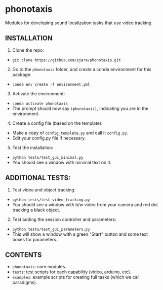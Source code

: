 # phonotaxis
Modules for developing sound localization tasks that use video tracking.

## INSTALLATION
1. Clone the repo:
  * `git clone https://github.com/sjara/phonotaxis.git`
2. Go to the `phonotaxis` folder, and create a conda environment for this package:
  * `conda env create -f environment.yml`
3. Activate the environment:
  * `conda activate phonotaxis`
  * The prompt should now say `(phonotaxis)`, indicating you are in the environment.
4. Create a config file (based on the template):
  * Make a copy of `config_template.py` and call it `config.py`.
  * Edit your config.py file if necessary.
5. Test the installation:
  * `python tests/test_gui_minimal.py`
  * You should see a window with minimal text on it.

## ADDITIONAL TESTS:
1. Test video and object tracking:
  * `python tests/test_video_tracking.py`
  * You should see a window with b/w video from your camera and red dot tracking a black object.
2. Test adding the session controller and parameters:
  * `python tests/test_gui_parameters.py`
  * This will show a window with a green "Start" button and some text boxes for parameters.

## CONTENTS
* `phonotaxis`: core modules.
* `tests`: test scripts for each capability (video, arduino, etc).
* `examples`: example scripts for creating full tasks (which we call paradigms).
